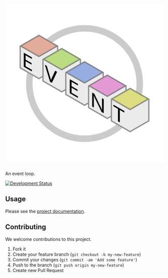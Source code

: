 # ![Event](logo.svg)

An event loop.

[![Development Status](https://github.com/socketry/io-event/workflows/Test/badge.svg)](https://github.com/socketry/io-event/actions?workflow=Test)

## Usage

Please see the [project documentation](https://socketry.github.io/io-event/).

## Contributing

We welcome contributions to this project.

1.  Fork it
2.  Create your feature branch (`git checkout -b my-new-feature`)
3.  Commit your changes (`git commit -am 'Add some feature'`)
4.  Push to the branch (`git push origin my-new-feature`)
5.  Create new Pull Request
